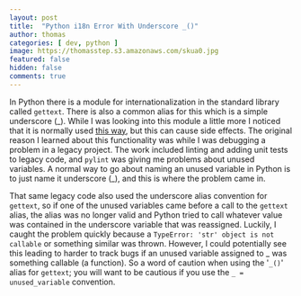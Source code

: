 ```yaml
---
layout: post
title:  "Python i18n Error With Underscore _()"
author: thomas
categories: [ dev, python ]
image: https://thomasstep.s3.amazonaws.com/skua0.jpg
featured: false
hidden: false
comments: true
---
```

In Python there is a module for internationalization in the standard library called `gettext`.
There is also a common alias for this which is a simple underscore (\_).
While I was looking into this module a little more I noticed that it is normally used [this way](https://stackoverflow.com/questions/20920956/python-what-does-an-underscore-before-parenthesis-do), but this can cause side effects.
The original reason I learned about this functionality was while I was debugging a problem in a legacy project.
The work included linting and adding unit tests to legacy code, and `pylint` was giving me problems about unused variables.
A normal way to go about naming an unused variable in Python is to just name it underscore (\_), and this is where the problem came in.

That same legacy code also used the underscore alias convention for `gettext`, so if one of the unused variables came before a call to the `gettext` alias, the alias was no longer valid and Python tried to call whatever value was contained in the underscore variable that was reassigned.
Luckily, I caught the problem quickly because a `TypeError: 'str' object is not callable` or something similar was thrown.
However, I could potentially see this leading to harder to track bugs if an unused variable assigned to _ was something callable (a function).
So a word of caution when using the '`_()`' alias for `gettext`; you will want to be cautious if you use the `_ = unused_variable` convention.
